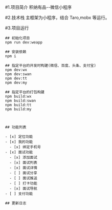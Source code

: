 #1.项目简介
积纳有品--微信小程序

#2.技术栈
主框架为小程序，结合 Taro,mobx 等运行。

#3.项目运行

```
## 初始化项目 
npm run dev:weapp

## 安装依赖
npm i   

## 指定平台的开发时构建(微信、百度、头条、支付宝)
npm dev:wx
npm dev:swan
npm dev:tt
npm dev:my

## 指定平台的打包构建
npm build:wx
npm build:swan
npm build:tt
npm build:my

 

## 功能列表

- [x] 定位功能
- [x] 我的功能
  - [x] 绑定手机号
- [x] 面试功能
  - [x] 添加面试
  - [x] 面试列表
  - [x] 面试详情
  - [ ] 面试分享
  - [ ] 面试推送
  - [ ] 打卡功能
  - [x] 面试导航
- [ ] 支付功能

## 更新日志
